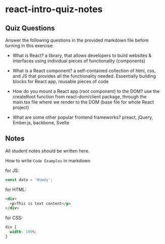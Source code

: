 # react-intro-quiz-notes

## Quiz Questions

Answer the following questions in the provided markdown file before turning in this exercise:

- What is React?
  a library, that allows developers to build websites & interfaces using individual pieces of functionality (components)

- What is a React component?
  a self-contained collection of html, css, and JS that provides all the functionality needed. Essentially building blocks for React app, reusable pieces of code

- How do you mount a React app (root component) to the DOM?
  use the createRoot function from react-dom/client package, through the main.tsx file where we render to the DOM (base file for whole React project)

- What are some other popular frontend frameworks?
  preact, jQuery, Ember.js, backbone, Svelte

## Notes

All student notes should be written here.

How to write `Code Examples` in markdown

for JS:

```javascript
const data = 'Howdy';
```

for HTML:

```html
<div>
  <p>This is text content</p>
</div>
```

for CSS:

```css
div {
  width: 100%;
}
```
